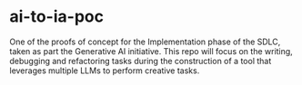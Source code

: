 # ai-to-ia-poc
One of the proofs of concept for the Implementation phase of the SDLC, taken as part the Generative AI initiative. This repo will focus on the writing, debugging and refactoring tasks during the construction of a tool that leverages multiple LLMs to perform creative tasks.
